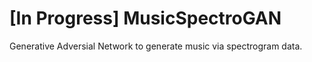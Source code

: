 # [In Progress] MusicSpectroGAN
Generative Adversial Network to generate music via spectrogram data.
